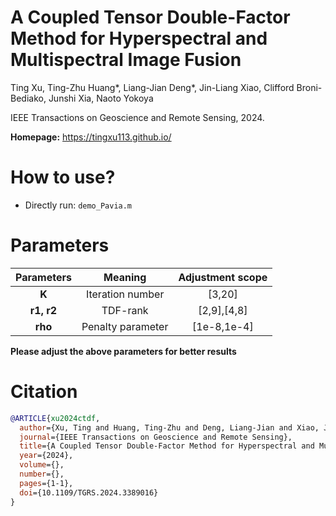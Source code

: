 # A Coupled Tensor Double-Factor Method for Hyperspectral and Multispectral Image Fusion
Ting Xu, Ting-Zhu Huang*, Liang-Jian Deng*, Jin-Liang Xiao, Clifford Broni-Bediako, Junshi Xia, Naoto Yokoya

IEEE Transactions on Geoscience and Remote Sensing, 2024.

**Homepage:**  https://tingxu113.github.io/

# How to use?
- Directly run: ``demo_Pavia.m`` 

# Parameters

  | Parameters | Meaning | Adjustment scope |
  | :-----:| :----: | :----: |
  | **K** | Iteration number | [3,20] |
  | **r1, r2** | TDF-rank | [2,9],[4,8] |
  | **rho** | Penalty parameter | [1e-8,1e-4] |


**Please adjust the above parameters for better results**
 
# Citation
```bibtex
@ARTICLE{xu2024ctdf,
  author={Xu, Ting and Huang, Ting-Zhu and Deng, Liang-Jian and Xiao, Jin-Liang and Broni-Bediako, Clifford and Xia, Junshi and Yokoya, Naoto},
  journal={IEEE Transactions on Geoscience and Remote Sensing}, 
  title={A Coupled Tensor Double-Factor Method for Hyperspectral and Multispectral Image Fusion}, 
  year={2024},
  volume={},
  number={},
  pages={1-1},
  doi={10.1109/TGRS.2024.3389016}
}
```
